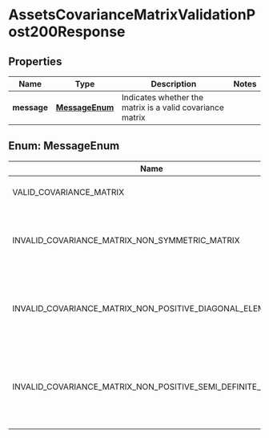 

# AssetsCovarianceMatrixValidationPost200Response


## Properties

| Name | Type | Description | Notes |
|------------ | ------------- | ------------- | -------------|
|**message** | [**MessageEnum**](#MessageEnum) | Indicates whether the matrix is a valid covariance matrix |  |



## Enum: MessageEnum

| Name | Value |
|---- | -----|
| VALID_COVARIANCE_MATRIX | &quot;valid covariance matrix&quot; |
| INVALID_COVARIANCE_MATRIX_NON_SYMMETRIC_MATRIX | &quot;invalid covariance matrix - non symmetric matrix&quot; |
| INVALID_COVARIANCE_MATRIX_NON_POSITIVE_DIAGONAL_ELEMENTS | &quot;invalid covariance matrix - non positive diagonal elements&quot; |
| INVALID_COVARIANCE_MATRIX_NON_POSITIVE_SEMI_DEFINITE_MATRIX | &quot;invalid covariance matrix - non positive semi-definite matrix&quot; |



